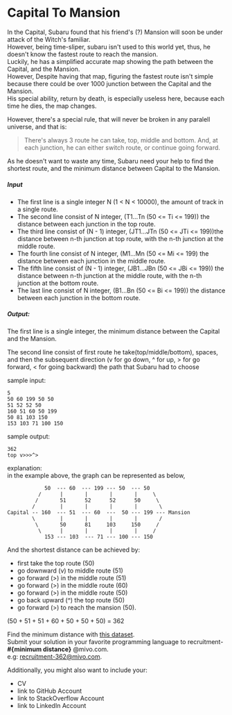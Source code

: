 # Capital To Mansion

In the Capital, Subaru found that his friend's (?) Mansion will soon be under attack of the Witch's familiar.  
However, being time-sliper, subaru isn't used to this world yet, thus, he doesn't know the fastest route to reach the mansion.  
Luckily, he has a simplified accurate map showing the path between the Capital, and the Mansion.  
However, Despite having that map, figuring the fastest route isn't simple because there could be  over 1000 junction between the Capital and the Mansion.  
His special ability, return by death, is especially useless here, because each time he dies, the map changes.  

However, there's a special rule, that will never be broken in any paralell universe, and that is:  
> There's always 3 route he can take, top, middle and bottom. And, at each junction, he can either switch route, or continue going forward.  

As he doesn't want to waste any time, Subaru need your help to find the shortest route, and the minimum distance between Capital to the Mansion.  

##### Input

- The first line is a single integer N (1 < N < 10000), the amount of track in a single route.
- The second line consist of N integer, (T1...Tn (50 <= Ti <= 199)) the distance between each junction in the top route.
- The third line consist of (N - 1) integer, (JT1...JTn (50 <= JTi <= 199))the distance between n-th junction at top route, with the n-th junction at the middle route.
- The fourth line consist of N integer, (M1...Mn (50 <= Mi <= 199) the distance between each junction in the middle route.
- The fifth line consist of (N - 1) integer, (JB1...JBn (50 <= JBi <= 199)) the distance between n-th junction at the middle route, with the n-th junction at the bottom route.
- The last line consist of N integer, (B1...Bn (50 <= Bi <= 199)) the distance between each junction in the bottom route.

##### Output:
The first line is a single integer, the minimum distance between the Capital and the Mansion.

The second line consist of first route he take(top/middle/bottom), spaces, and then the subsequent direction (v for go down, ^ for up, > for go forward, < for going backward) the path that Subaru had to choose

sample input:

    5
    50 60 199 50 50
    51 52 52 50
    160 51 60 50 199
    50 81 103 150
    153 103 71 100 150

sample output:

    362
    top v>>>^>

explanation:  
in the example above, the graph can be represented as below,

                50  --- 60  --- 199 --- 50  --- 50
              /      |       |       |       |     \
             /       51      52      52      50     \
            /        |       |       |       |       \
    Capital -- 160  --- 51  --- 60  ---  50 --- 199 --- Mansion
            \        |       |       |       |       /
             \       50      81     103     150     /
              \      |       |       |       |     /
                153 --- 103  --- 71 --- 100 --- 150

And the shortest distance can be achieved by:

- first take the top route (50)
- go downward (v) to middle route (51)
- go forward (>) in the middle route (51)
- go forward (>) in the middle route (60)
- go forward (>) in the middle route (50)
- go back upward (^) the top route (50)
- go forward (>) to reach the mansion (50).

(50 + 51 + 51 + 60 + 50 + 50 + 50) = 362

Find the minimum distance with [this dataset](dataset.txt).  
Submit your solution in your favorite programming language to recruitment-**#{minimum distance}** @mivo.com.  
e.g: recruitment-362@mivo.com.

Additionally, you might also want to include your:
- CV
- link to GitHub Account
- link to StackOverflow Account
- link to LinkedIn Account
